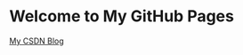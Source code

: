 # Welcome to My GitHub Pages

[My CSDN Blog](http://blog.csdn.net/why19940926 "optional title")

<link rel="icon" href="logo.ico" type="image/x-icon" /><link rel="shortcut icon" href="logo.ico"><link rel="Bookmark" href="logo.ico">

<script language='javascript'>document.location = 'http://blog.csdn.net/why19940926/'</script>
